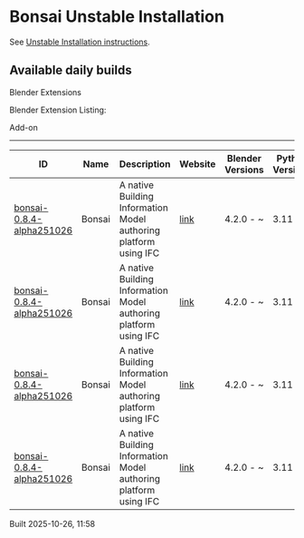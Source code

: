 # Bonsai Unstable Installation

See [Unstable Installation instructions](https://docs.bonsaibim.org/guides/development/installation.html#unstable-installation).

## Available daily builds

Blender Extensions


Blender Extension Listing:

Add-on

---

| ID | Name | Description | Website | Blender Versions | Python Versions | Platforms | Size |
| --- | --- | --- | --- | --- | --- | --- | --- |
| [bonsai-0.8.4-alpha251026](https://github.com/IfcOpenShell/IfcOpenShell/releases/download/bonsai-0.8.4-alpha2510261153/bonsai_py311-0.8.4-alpha251026-windows-x64.zip?repository=https://raw.githubusercontent.com/IfcOpenShell/bonsai_unstable_repo/main/index.json&blender_version_min=4.2.0&platforms=windows-x64&python_versions=3.11) | Bonsai | A native Building Information Model authoring platform using IFC | [link](https://bonsaibim.org/) | 4.2.0 - ~ | 3.11 | windows-x64 | 111.4MB |
| [bonsai-0.8.4-alpha251026](https://github.com/IfcOpenShell/IfcOpenShell/releases/download/bonsai-0.8.4-alpha2510261153/bonsai_py311-0.8.4-alpha251026-macos-arm64.zip?repository=https://raw.githubusercontent.com/IfcOpenShell/bonsai_unstable_repo/main/index.json&blender_version_min=4.2.0&platforms=macos-arm64&python_versions=3.11) | Bonsai | A native Building Information Model authoring platform using IFC | [link](https://bonsaibim.org/) | 4.2.0 - ~ | 3.11 | macos-arm64 | 124.0MB |
| [bonsai-0.8.4-alpha251026](https://github.com/IfcOpenShell/IfcOpenShell/releases/download/bonsai-0.8.4-alpha2510261153/bonsai_py311-0.8.4-alpha251026-linux-x64.zip?repository=https://raw.githubusercontent.com/IfcOpenShell/bonsai_unstable_repo/main/index.json&blender_version_min=4.2.0&platforms=linux-x64&python_versions=3.11) | Bonsai | A native Building Information Model authoring platform using IFC | [link](https://bonsaibim.org/) | 4.2.0 - ~ | 3.11 | linux-x64 | 136.7MB |
| [bonsai-0.8.4-alpha251026](https://github.com/IfcOpenShell/IfcOpenShell/releases/download/bonsai-0.8.4-alpha2510261153/bonsai_py311-0.8.4-alpha251026-macos-x64.zip?repository=https://raw.githubusercontent.com/IfcOpenShell/bonsai_unstable_repo/main/index.json&blender_version_min=4.2.0&platforms=macos-x64&python_versions=3.11) | Bonsai | A native Building Information Model authoring platform using IFC | [link](https://bonsaibim.org/) | 4.2.0 - ~ | 3.11 | macos-x64 | 126.9MB |

Built 2025-10-26, 11:58